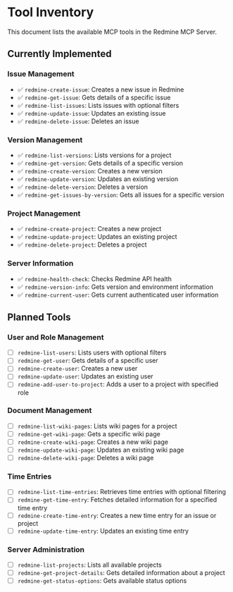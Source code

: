 # Tool Inventory

This document lists the available MCP tools in the Redmine MCP Server.

## Currently Implemented

### Issue Management
- ✅ `redmine-create-issue`: Creates a new issue in Redmine
- ✅ `redmine-get-issue`: Gets details of a specific issue
- ✅ `redmine-list-issues`: Lists issues with optional filters
- ✅ `redmine-update-issue`: Updates an existing issue
- ✅ `redmine-delete-issue`: Deletes an issue

### Version Management
- ✅ `redmine-list-versions`: Lists versions for a project
- ✅ `redmine-get-version`: Gets details of a specific version
- ✅ `redmine-create-version`: Creates a new version
- ✅ `redmine-update-version`: Updates an existing version
- ✅ `redmine-delete-version`: Deletes a version
- ✅ `redmine-get-issues-by-version`: Gets all issues for a specific version

### Project Management
- ✅ `redmine-create-project`: Creates a new project
- ✅ `redmine-update-project`: Updates an existing project
- ✅ `redmine-delete-project`: Deletes a project

### Server Information
- ✅ `redmine-health-check`: Checks Redmine API health
- ✅ `redmine-version-info`: Gets version and environment information
- ✅ `redmine-current-user`: Gets current authenticated user information

## Planned Tools

### User and Role Management
- [ ] `redmine-list-users`: Lists users with optional filters
- [ ] `redmine-get-user`: Gets details of a specific user
- [ ] `redmine-create-user`: Creates a new user
- [ ] `redmine-update-user`: Updates an existing user
- [ ] `redmine-add-user-to-project`: Adds a user to a project with specified role

### Document Management
- [ ] `redmine-list-wiki-pages`: Lists wiki pages for a project
- [ ] `redmine-get-wiki-page`: Gets a specific wiki page
- [ ] `redmine-create-wiki-page`: Creates a new wiki page
- [ ] `redmine-update-wiki-page`: Updates an existing wiki page
- [ ] `redmine-delete-wiki-page`: Deletes a wiki page

### Time Entries
- [ ] `redmine-list-time-entries`: Retrieves time entries with optional filtering
- [ ] `redmine-get-time-entry`: Fetches detailed information for a specified time entry
- [ ] `redmine-create-time-entry`: Creates a new time entry for an issue or project
- [ ] `redmine-update-time-entry`: Updates an existing time entry

### Server Administration
- [ ] `redmine-list-projects`: Lists all available projects
- [ ] `redmine-get-project-details`: Gets detailed information about a project
- [ ] `redmine-get-status-options`: Gets available status options